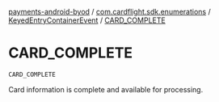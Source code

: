 [payments-android-byod](../../index.md) / [com.cardflight.sdk.enumerations](../index.md) / [KeyedEntryContainerEvent](index.md) / [CARD_COMPLETE](./-c-a-r-d_-c-o-m-p-l-e-t-e.md)

# CARD_COMPLETE

`CARD_COMPLETE`

Card information is complete and available for processing.

